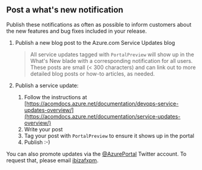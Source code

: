 ## Post a what's new notification

Publish these notifications as often as possible to inform customers about the new features and bug fixes included in your release. 

1.  Publish a new blog post to the Azure.com Service Updates blog

    > All service updates tagged with `PortalPreview` will show up in the What's New blade with a corresponding notification for all users. These posts are small (< 300 characters) and can link out to more detailed blog posts or how-to articles, as needed.

1. Publish a service update:

    1. Follow the instructions at [https://acomdocs.azure.net/documentation/devops-service-updates-overview/](https://acomdocs.azure.net/documentation/service-updates-overview/)
    1. Write your post
    1. Tag your post with `PortalPreview` to ensure it shows up in the portal
    1. Publish :-)

You can also promote updates via the [@AzurePortal](http://twitter.com/azureportal) Twitter account. To request that, please email [ibizafxpm](mailto:ibizafxpm@microsoft.com).
